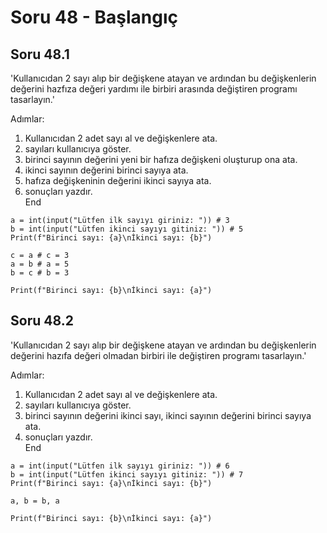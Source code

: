 # Soru 48 - Başlangıç


## Soru 48.1

'Kullanıcıdan 2 sayı alıp bir değişkene atayan ve ardından bu değişkenlerin değerini hazfıza değeri yardımı ile birbiri arasında değiştiren programı tasarlayın.'

Adımlar:
1. Kullanıcıdan 2 adet sayı al ve değişkenlere ata.
2. sayıları kullanıcıya göster.
2. birinci sayının değerini yeni bir hafıza değişkeni oluşturup ona ata.
3. ikinci sayının değerini birinci sayıya ata.
4. hafıza değişkeninin değerini ikinci sayıya ata.
5. sonuçları yazdır. <br>
End


```
a = int(input("Lütfen ilk sayıyı giriniz: ")) # 3
b = int(input("Lütfen ikinci sayıyı gitiniz: ")) # 5
Print(f"Birinci sayı: {a}\nİkinci sayı: {b}")

c = a # c = 3
a = b # a = 5
b = c # b = 3 

Print(f"Birinci sayı: {b}\nİkinci sayı: {a}")
```

## Soru 48.2

'Kullanıcıdan 2 sayı alıp bir değişkene atayan ve ardından bu değişkenlerin değerini hazıfa değeri olmadan birbiri ile değiştiren programı tasarlayın.'

Adımlar:
1. Kullanıcıdan 2 adet sayı al ve değişkenlere ata.
2. sayıları kullanıcıya göster.
3. birinci sayının değerini ikinci sayı, ikinci sayının değerini birinci sayıya ata.
4. sonuçları yazdır. <br>
End


```
a = int(input("Lütfen ilk sayıyı giriniz: ")) # 6
b = int(input("Lütfen ikinci sayıyı gitiniz: ")) # 7
Print(f"Birinci sayı: {a}\nİkinci sayı: {b}")

a, b = b, a

Print(f"Birinci sayı: {b}\nİkinci sayı: {a}")
```

